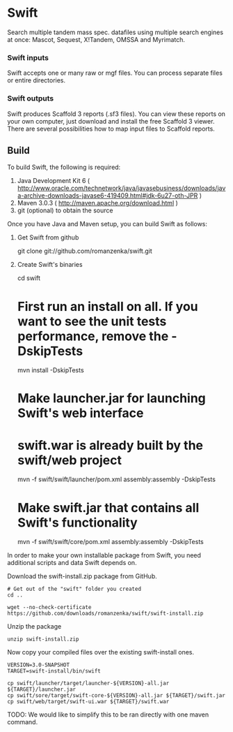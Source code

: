 Swift
=====

Search multiple tandem mass spec. datafiles using multiple search engines at once: Mascot, Sequest, X!Tandem, OMSSA and Myrimatch.

### Swift inputs

Swift accepts one or many raw or mgf files. You can process separate files or entire directories.

### Swift outputs

Swift produces Scaffold 3 reports (.sf3 files). You can view these reports on your own computer, just download and install the free Scaffold 3 viewer. There are several possibilities how to map input files to Scaffold reports. 

Build
-----

To build Swift, the following is required:

1) Java Development Kit 6 ( http://www.oracle.com/technetwork/java/javasebusiness/downloads/java-archive-downloads-javase6-419409.html#jdk-6u27-oth-JPR )
2) Maven 3.0.3 ( http://maven.apache.org/download.html )
3) git (optional) to obtain the source

Once you have Java and Maven setup, you can build Swift as follows:

1) Get Swift from github

	git clone git://github.com/romanzenka/swift.git

2) Create Swift's binaries

	cd swift

	# First run an install on all. If you want to see the unit tests performance, remove the -DskipTests
	mvn install -DskipTests

	# Make launcher.jar for launching Swift's web interface
	# swift.war is already built by the swift/web project
	mvn -f swift/swift/launcher/pom.xml assembly:assembly -DskipTests

	# Make swift.jar that contains all Swift's functionality
	mvn -f swift/swift/core/pom.xml assembly:assembly -DskipTests

In order to make your own installable package from Swift, you need additional scripts and data Swift depends on.

Download the swift-install.zip package from GitHub.

	# Get out of the "swift" folder you created
	cd ..

	wget --no-check-certificate https://github.com/downloads/romanzenka/swift/swift-install.zip

Unzip the package

	unzip swift-install.zip

Now copy your compiled files over the existing swift-install ones.

	VERSION=3.0-SNAPSHOT
	TARGET=swift-install/bin/swift

	cp swift/launcher/target/launcher-${VERSION}-all.jar ${TARGET}/launcher.jar
	cp swift/sore/target/swift-core-${VERSION}-all.jar ${TARGET}/swift.jar
	cp swift/web/target/swift-ui.war ${TARGET}/swift.war

TODO: We would like to simplify this to be ran directly with one maven command.
